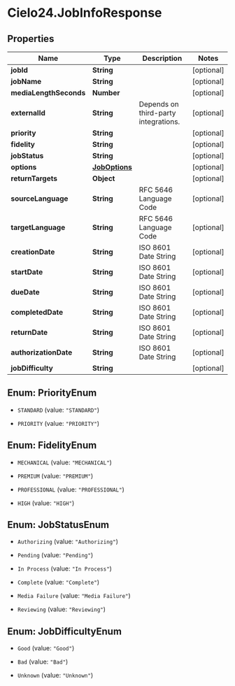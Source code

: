# Cielo24.JobInfoResponse

## Properties

Name | Type | Description | Notes
------------ | ------------- | ------------- | -------------
**jobId** | **String** |  | [optional] 
**jobName** | **String** |  | [optional] 
**mediaLengthSeconds** | **Number** |  | [optional] 
**externalId** | **String** | Depends on third-party integrations. | [optional] 
**priority** | **String** |  | [optional] 
**fidelity** | **String** |  | [optional] 
**jobStatus** | **String** |  | [optional] 
**options** | [**JobOptions**](JobOptions.md) |  | [optional] 
**returnTargets** | **Object** |  | [optional] 
**sourceLanguage** | **String** | RFC 5646 Language Code | [optional] 
**targetLanguage** | **String** | RFC 5646 Language Code | [optional] 
**creationDate** | **String** | ISO 8601 Date String | [optional] 
**startDate** | **String** | ISO 8601 Date String | [optional] 
**dueDate** | **String** | ISO 8601 Date String | [optional] 
**completedDate** | **String** | ISO 8601 Date String | [optional] 
**returnDate** | **String** | ISO 8601 Date String | [optional] 
**authorizationDate** | **String** | ISO 8601 Date String | [optional] 
**jobDifficulty** | **String** |  | [optional] 



## Enum: PriorityEnum


* `STANDARD` (value: `"STANDARD"`)

* `PRIORITY` (value: `"PRIORITY"`)





## Enum: FidelityEnum


* `MECHANICAL` (value: `"MECHANICAL"`)

* `PREMIUM` (value: `"PREMIUM"`)

* `PROFESSIONAL` (value: `"PROFESSIONAL"`)

* `HIGH` (value: `"HIGH"`)





## Enum: JobStatusEnum


* `Authorizing` (value: `"Authorizing"`)

* `Pending` (value: `"Pending"`)

* `In Process` (value: `"In Process"`)

* `Complete` (value: `"Complete"`)

* `Media Failure` (value: `"Media Failure"`)

* `Reviewing` (value: `"Reviewing"`)





## Enum: JobDifficultyEnum


* `Good` (value: `"Good"`)

* `Bad` (value: `"Bad"`)

* `Unknown` (value: `"Unknown"`)





